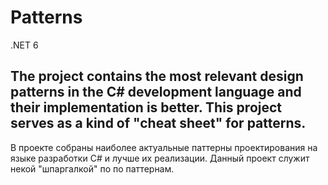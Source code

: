 # Patterns
.NET 6

The project contains the most relevant design patterns in the C# development language and their implementation is better. This project serves as a kind of "cheat sheet" for patterns.
-----------------------------------
В проекте собраны наиболее актуальные паттерны проектирования на языке разработки C# и лучше их реализации. Данный проект служит некой "шпаргалкой" по по паттернам.
